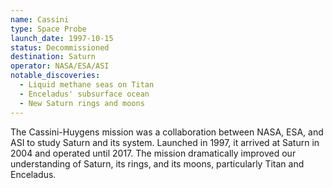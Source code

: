```yaml
---
name: Cassini
type: Space Probe
launch_date: 1997-10-15
status: Decommissioned
destination: Saturn
operator: NASA/ESA/ASI
notable_discoveries:
  - Liquid methane seas on Titan
  - Enceladus' subsurface ocean
  - New Saturn rings and moons
---
```


The Cassini-Huygens mission was a collaboration between NASA, ESA, and ASI to study Saturn and its system. Launched in 1997, it arrived at Saturn in 2004 and operated until 2017. The mission dramatically improved our understanding of Saturn, its rings, and its moons, particularly Titan and Enceladus.
